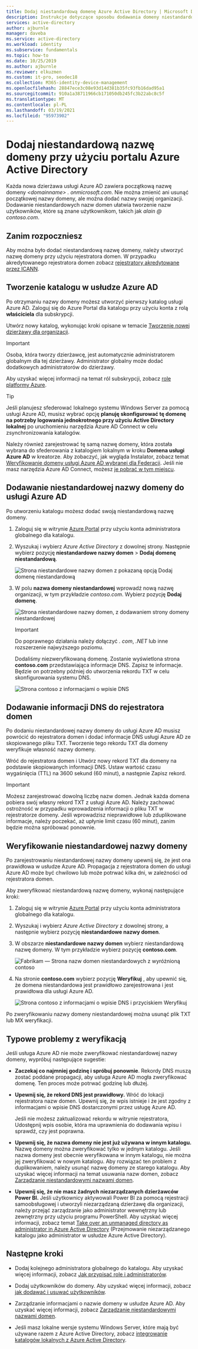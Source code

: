 ```yaml
---
title: Dodaj niestandardową domenę Azure Active Directory | Microsoft Docs
description: Instrukcje dotyczące sposobu dodawania domeny niestandardowej przy użyciu Azure Active Directory.
services: active-directory
author: ajburnle
manager: daveba
ms.service: active-directory
ms.workload: identity
ms.subservice: fundamentals
ms.topic: how-to
ms.date: 10/25/2019
ms.author: ajburnle
ms.reviewer: elkuzmen
ms.custom: it-pro, seodec18
ms.collection: M365-identity-device-management
ms.openlocfilehash: 28847ece3c08e93d14d381b35fc93fb16dad95a1
ms.sourcegitcommit: 910a1a38711966cb171050db245fc3b22abc8c5f
ms.translationtype: MT
ms.contentlocale: pl-PL
ms.lasthandoff: 03/19/2021
ms.locfileid: "95973902"
---
```

# <a name="add-your-custom-domain-name-using-the-azure-active-directory-portal"></a>Dodaj niestandardową nazwę domeny przy użyciu portalu Azure Active Directory

Każda nowa dzierżawa usługi Azure AD zawiera początkową nazwę domeny *\<domainname> . onmicrosoft.com*. Nie można zmienić ani usunąć początkowej nazwy domeny, ale można dodać nazwy swojej organizacji. Dodawanie niestandardowych nazw domen ułatwia tworzenie nazw użytkowników, które są znane użytkownikom, takich jak *alain \@ contoso.com*.

## <a name="before-you-begin"></a>Zanim rozpoczniesz

Aby można było dodać niestandardową nazwę domeny, należy utworzyć nazwę domeny przy użyciu rejestratora domen. W przypadku akredytowanego rejestratora domen zobacz [rejestratory akredytowane przez ICANN](https://www.icann.org/registrar-reports/accredited-list.html).

## <a name="create-your-directory-in-azure-ad"></a>Tworzenie katalogu w usłudze Azure AD

Po otrzymaniu nazwy domeny możesz utworzyć pierwszy katalog usługi Azure AD. Zaloguj się do Azure Portal dla katalogu przy użyciu konta z rolą **właściciela** dla subskrypcji.

Utwórz nowy katalog, wykonując kroki opisane w temacie [Tworzenie nowej dzierżawy dla organizacji](active-directory-access-create-new-tenant.md#create-a-new-tenant-for-your-organization).

>[!IMPORTANT]
>Osoba, która tworzy dzierżawcę, jest automatycznie administratorem globalnym dla tej dzierżawy. Administrator globalny może dodać dodatkowych administratorów do dzierżawy.

Aby uzyskać więcej informacji na temat ról subskrypcji, zobacz [role platformy Azure](../../role-based-access-control/rbac-and-directory-admin-roles.md#azure-roles).

>[!TIP]
> Jeśli planujesz sfederować lokalnego systemu Windows Server za pomocą usługi Azure AD, musisz wybrać opcję **planuję skonfigurować tę domenę na potrzeby logowania jednokrotnego przy użyciu Active Directory lokalnej** po uruchomieniu narzędzia Azure AD Connect w celu zsynchronizowania katalogów.
>
> Należy również zarejestrować tę samą nazwę domeny, która została wybrana do sfederowania z katalogiem lokalnym w kroku **Domena usługi Azure AD** w kreatorze. Aby zobaczyć, jak wygląda Instalator, zobacz temat [Weryfikowanie domeny usługi Azure AD wybranej dla Federacji](../hybrid/how-to-connect-install-custom.md#verify-the-azure-ad-domain-selected-for-federation). Jeśli nie masz narzędzia Azure AD Connect, możesz [je pobrać w tym miejscu](https://go.microsoft.com/fwlink/?LinkId=615771).

## <a name="add-your-custom-domain-name-to-azure-ad"></a>Dodawanie niestandardowej nazwy domeny do usługi Azure AD

Po utworzeniu katalogu możesz dodać swoją niestandardową nazwę domeny.

1. Zaloguj się w witrynie [Azure Portal](https://portal.azure.com/) przy użyciu konta administratora globalnego dla katalogu.

1. Wyszukaj i wybierz *Azure Active Directory* z dowolnej strony. Następnie wybierz pozycję **niestandardowe nazwy domen**  >  **Dodaj domenę niestandardową**.

    ![Strona niestandardowe nazwy domen z pokazaną opcją Dodaj domenę niestandardową](media/add-custom-domain/add-custom-domain.png)

1. W polu **nazwa domeny niestandardowej** wprowadź nową nazwę organizacji, w tym przykładzie *contoso.com*. Wybierz pozycję **Dodaj domenę**.

    ![Strona niestandardowe nazwy domen, z dodawaniem strony domeny niestandardowej](media/add-custom-domain/add-custom-domain-blade.png)

    >[!IMPORTANT]
    >Do poprawnego działania należy dołączyć *. com*, *.NET* lub inne rozszerzenie najwyższego poziomu.

    Dodaliśmy niezweryfikowaną domenę. Zostanie wyświetlona strona **contoso.com** przedstawiająca informacje DNS. Zapisz te informacje. Będzie on potrzebny później do utworzenia rekordu TXT w celu skonfigurowania systemu DNS.

    ![Strona contoso z informacjami o wpisie DNS](media/add-custom-domain/contoso-blade-with-dns-info.png)

## <a name="add-your-dns-information-to-the-domain-registrar"></a>Dodawanie informacji DNS do rejestratora domen

Po dodaniu niestandardowej nazwy domeny do usługi Azure AD musisz powrócić do rejestratora domen i dodać informacje DNS usługi Azure AD ze skopiowanego pliku TXT. Tworzenie tego rekordu TXT dla domeny weryfikuje własność nazwy domeny.

Wróć do rejestratora domen i Utwórz nowy rekord TXT dla domeny na podstawie skopiowanych informacji DNS. Ustaw wartość czasu wygaśnięcia (TTL) na 3600 sekund (60 minut), a następnie Zapisz rekord.

>[!IMPORTANT]
>Możesz zarejestrować dowolną liczbę nazw domen. Jednak każda domena pobiera swój własny rekord TXT z usługi Azure AD. Należy zachować ostrożność w przypadku wprowadzenia informacji o pliku TXT w rejestratorze domeny. Jeśli wprowadzisz nieprawidłowe lub zduplikowane informacje, należy poczekać, aż upłynie limit czasu (60 minut), zanim będzie można spróbować ponownie.

## <a name="verify-your-custom-domain-name"></a>Weryfikowanie niestandardowej nazwy domeny

Po zarejestrowaniu niestandardowej nazwy domeny upewnij się, że jest ona prawidłowa w usłudze Azure AD. Propagacja z rejestratora domen do usługi Azure AD może być chwilowo lub może potrwać kilka dni, w zależności od rejestratora domen.

Aby zweryfikować niestandardową nazwę domeny, wykonaj następujące kroki:

1. Zaloguj się w witrynie [Azure Portal](https://portal.azure.com/) przy użyciu konta administratora globalnego dla katalogu.

1. Wyszukaj i wybierz *Azure Active Directory* z dowolnej strony, a następnie wybierz pozycję **niestandardowe nazwy domen**.

1. W obszarze **niestandardowe nazwy domen** wybierz niestandardową nazwę domeny. W tym przykładzie wybierz pozycję **contoso.com**.

    ![Fabrikam — Strona nazw domen niestandardowych z wyróżnioną contoso](media/add-custom-domain/custom-blade-with-contoso-highlighted.png)

1. Na stronie **contoso.com** wybierz pozycję **Weryfikuj** , aby upewnić się, że domena niestandardowa jest prawidłowo zarejestrowana i jest prawidłowa dla usługi Azure AD.

    ![Strona contoso z informacjami o wpisie DNS i przyciskiem Weryfikuj](media/add-custom-domain/contoso-blade-with-dns-info-verify.png)

Po zweryfikowaniu nazwy domeny niestandardowej można usunąć plik TXT lub MX weryfikacji.

## <a name="common-verification-issues"></a>Typowe problemy z weryfikacją

Jeśli usługa Azure AD nie może zweryfikować niestandardowej nazwy domeny, wypróbuj następujące sugestie:

- **Zaczekaj co najmniej godzinę i spróbuj ponownie**. Rekordy DNS muszą zostać poddane propagacji, aby usługa Azure AD mogła zweryfikować domenę. Ten proces może potrwać godzinę lub dłużej.

- **Upewnij się, że rekord DNS jest prawidłowy.** Wróć do lokacji rejestratora nazw domen. Upewnij się, że wpis istnieje i że jest zgodny z informacjami o wpisie DNS dostarczonymi przez usługę Azure AD.

  Jeśli nie możesz zaktualizować rekordu w witrynie rejestratora, Udostępnij wpis osobie, która ma uprawnienia do dodawania wpisu i sprawdź, czy jest poprawna.

- **Upewnij się, że nazwa domeny nie jest już używana w innym katalogu.** Nazwę domeny można zweryfikować tylko w jednym katalogu. Jeśli nazwa domeny jest obecnie weryfikowana w innym katalogu, nie można jej zweryfikować w nowym katalogu. Aby rozwiązać ten problem z duplikowaniem, należy usunąć nazwę domeny ze starego katalogu. Aby uzyskać więcej informacji na temat usuwania nazw domen, zobacz [Zarządzanie niestandardowymi nazwami domen](../enterprise-users/domains-manage.md).

- **Upewnij się, że nie masz żadnych niezarządzanych dzierżawców Power BI.** Jeśli użytkownicy aktywowali Power BI za pomocą rejestracji samoobsługowej i utworzyli niezarządzaną dzierżawę dla organizacji, należy przejąć zarządzanie jako administrator wewnętrzny lub zewnętrzny przy użyciu programu PowerShell. Aby uzyskać więcej informacji, zobacz temat [Take over an unmanaged directory as administrator in Azure Active Directory](../enterprise-users/domains-admin-takeover.md) (Przejmowanie niezarządzanego katalogu jako administrator w usłudze Azure Active Directory).

## <a name="next-steps"></a>Następne kroki

- Dodaj kolejnego administratora globalnego do katalogu. Aby uzyskać więcej informacji, zobacz [Jak przypisać role i administratorów](active-directory-users-assign-role-azure-portal.md).

- Dodaj użytkowników do domeny. Aby uzyskać więcej informacji, zobacz [jak dodawać i usuwać użytkowników](add-users-azure-active-directory.md).

- Zarządzanie informacjami o nazwie domeny w usłudze Azure AD. Aby uzyskać więcej informacji, zobacz [Zarządzanie niestandardowymi nazwami domen](../enterprise-users/domains-manage.md).

- Jeśli masz lokalne wersje systemu Windows Server, które mają być używane razem z Azure Active Directory, zobacz [integrowanie katalogów lokalnych z Azure Active Directory](../hybrid/whatis-hybrid-identity.md).